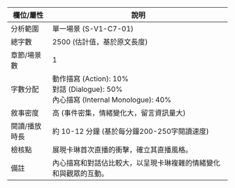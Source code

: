 | 欄位/屬性 | 說明 |
|---|---|
| 分析範圍 | 單一場景 (S-V1-C7-01) |
| 總字數 | 2500 (估計值，基於原文長度) |
| 章節/場景數 | 1 |
| 字數分配 | 動作描寫 (Action): 10%<br>對話 (Dialogue): 50%<br>內心描寫 (Internal Monologue): 40% |
| 敘事密度 | 高 (事件密集，情緒變化大，留言資訊量大) |
| 閱讀/播放時長 | 約 10-12 分鐘 (基於每分鐘200-250字閱讀速度) |
| 檢核點 | 展現卡琳首次直播的衝擊，確立其直播風格。 |
| 備註 | 內心描寫和對話佔比較大，以呈現卡琳複雜的情緒變化和與觀眾的互動。 |
